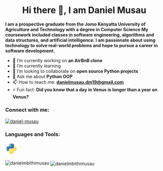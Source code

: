 <h1 align="center">Hi there 👋, I am Daniel Musau</h1>

**I am a prospective graduate from the Jomo Kenyatta University of Agriculture and Technology with a degree in Computer Science My coursework included classes in software engineering, algorithms and data structures, and artificial intelligence. I am passionate about using technology to solve real-world problems and hope to pursue a career in software development.**


- 🔭 I’m currently working on **an AirBnB clone**
- 🌱 I’m currently learning 
- 👯 I’m looking to collaborate on **open source Python projects**
- 💬 Ask me about **Python OOP**
- 📫 How to reach me: **danielmusau.dm19@gmail.com**
- ⚡ Fun fact: **Did you know that a day in Venus is longer than a year on Venus?**

<h3 align="left">Connect with me:</h3>
<p align="left">
<a href="www.linkedin.com/in/daniel-musau" target="blank"><img align="center" src="https://raw.githubusercontent.com/rahuldkjain/github-profile-readme-generator/master/src/images/icons/Social/linked-in-alt.svg" alt="daniel-musau" height="30" width="40" /></a>
</p>

<h3 align="left">Languages and Tools:</h3>
<p align="left"></a> <a href="https://www.python.org" target="_blank" rel="noreferrer"> <img src="https://raw.githubusercontent.com/devicons/devicon/master/icons/python/python-original.svg" alt="python" width="40" height="40"/> </a></p>

<p><img align="left" src="https://github-readme-stats.vercel.app/api/top-langs?username=danielmbithimusau&show_icons=true&locale=en&layout=compact" alt="danielmbithimusau" /></p>

<p>&nbsp;<img align="center" src="https://github-readme-stats.vercel.app/api?username=danielmbithimusau&show_icons=true&locale=en" alt="danielmbithimusau" /></p>
